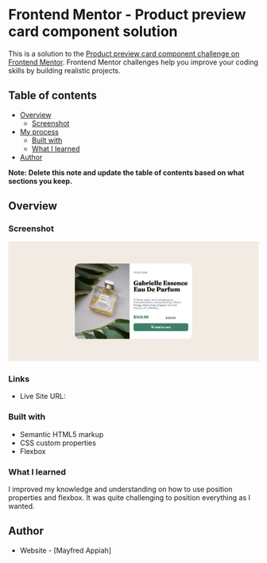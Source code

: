 # Frontend Mentor - Product preview card component solution

This is a solution to the [Product preview card component challenge on Frontend Mentor](https://www.frontendmentor.io/challenges/product-preview-card-component-GO7UmttRfa). Frontend Mentor challenges help you improve your coding skills by building realistic projects.

## Table of contents

- [Overview](#overview)
  - [Screenshot](#screenshot)
- [My process](#my-process)
  - [Built with](#built-with)
  - [What I learned](#what-i-learned)
- [Author](#author)

**Note: Delete this note and update the table of contents based on what sections you keep.**

## Overview

### Screenshot

![](images/screenshot.png)

### Links

- Live Site URL: [](https://mayffi.github.io/product-preview-card/)

### Built with

- Semantic HTML5 markup
- CSS custom properties
- Flexbox

### What I learned

I improved my knowledge and understanding on how to use position properties and flexbox.
It was quite challenging to position everything as I wanted.

## Author

- Website - [Mayfred Appiah]
